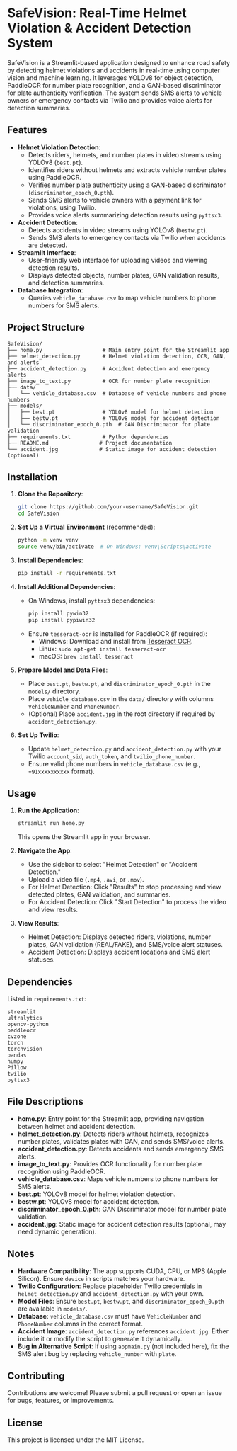 # SafeVision: Real-Time Helmet Violation & Accident Detection System

SafeVision is a Streamlit-based application designed to enhance road safety by detecting helmet violations and accidents in real-time using computer vision and machine learning. It leverages YOLOv8 for object detection, PaddleOCR for number plate recognition, and a GAN-based discriminator for plate authenticity verification. The system sends SMS alerts to vehicle owners or emergency contacts via Twilio and provides voice alerts for detection summaries.

## Features
- **Helmet Violation Detection**:
  - Detects riders, helmets, and number plates in video streams using YOLOv8 (`best.pt`).
  - Identifies riders without helmets and extracts vehicle number plates using PaddleOCR.
  - Verifies number plate authenticity using a GAN-based discriminator (`discriminator_epoch_0.pth`).
  - Sends SMS alerts to vehicle owners with a payment link for violations, using Twilio.
  - Provides voice alerts summarizing detection results using `pyttsx3`.
- **Accident Detection**:
  - Detects accidents in video streams using YOLOv8 (`bestw.pt`).
  - Sends SMS alerts to emergency contacts via Twilio when accidents are detected.
- **Streamlit Interface**:
  - User-friendly web interface for uploading videos and viewing detection results.
  - Displays detected objects, number plates, GAN validation results, and detection summaries.
- **Database Integration**:
  - Queries `vehicle_database.csv` to map vehicle numbers to phone numbers for SMS alerts.

## Project Structure
```
SafeVision/
├── home.py                   # Main entry point for the Streamlit app
├── helmet_detection.py       # Helmet violation detection, OCR, GAN, and alerts
├── accident_detection.py     # Accident detection and emergency alerts
├── image_to_text.py          # OCR for number plate recognition
├── data/
│   └── vehicle_database.csv  # Database of vehicle numbers and phone numbers
├── models/
│   ├── best.pt               # YOLOv8 model for helmet detection
│   ├── bestw.pt              # YOLOv8 model for accident detection
│   └── discriminator_epoch_0.pth  # GAN Discriminator for plate validation
├── requirements.txt          # Python dependencies
├── README.md                # Project documentation
└── accident.jpg             # Static image for accident detection (optional)
```

## Installation
1. **Clone the Repository**:
   ```bash
   git clone https://github.com/your-username/SafeVision.git
   cd SafeVision
   ```

2. **Set Up a Virtual Environment** (recommended):
   ```bash
   python -m venv venv
   source venv/bin/activate  # On Windows: venv\Scripts\activate
   ```

3. **Install Dependencies**:
   ```bash
   pip install -r requirements.txt
   ```

4. **Install Additional Dependencies**:
   - On Windows, install `pyttsx3` dependencies:
     ```bash
     pip install pywin32
     pip install pypiwin32
     ```
   - Ensure `tesseract-ocr` is installed for PaddleOCR (if required):
     - Windows: Download and install from [Tesseract OCR](https://github.com/UB-Mannheim/tesseract/wiki).
     - Linux: `sudo apt-get install tesseract-ocr`
     - macOS: `brew install tesseract`

5. **Prepare Model and Data Files**:
   - Place `best.pt`, `bestw.pt`, and `discriminator_epoch_0.pth` in the `models/` directory.
   - Place `vehicle_database.csv` in the `data/` directory with columns `VehicleNumber` and `PhoneNumber`.
   - (Optional) Place `accident.jpg` in the root directory if required by `accident_detection.py`.

6. **Set Up Twilio**:
   - Update `helmet_detection.py` and `accident_detection.py` with your Twilio `account_sid`, `auth_token`, and `twilio_phone_number`.
   - Ensure valid phone numbers in `vehicle_database.csv` (e.g., `+91xxxxxxxxxx` format).

## Usage
1. **Run the Application**:
   ```bash
   streamlit run home.py
   ```
   This opens the Streamlit app in your browser.

2. **Navigate the App**:
   - Use the sidebar to select "Helmet Detection" or "Accident Detection."
   - Upload a video file (`.mp4`, `.avi`, or `.mov`).
   - For Helmet Detection: Click "Results" to stop processing and view detected plates, GAN validation, and summaries.
   - For Accident Detection: Click "Start Detection" to process the video and view results.

3. **View Results**:
   - Helmet Detection: Displays detected riders, violations, number plates, GAN validation (REAL/FAKE), and SMS/voice alert statuses.
   - Accident Detection: Displays accident locations and SMS alert statuses.

## Dependencies
Listed in `requirements.txt`:
```
streamlit
ultralytics
opencv-python
paddleocr
cvzone
torch
torchvision
pandas
numpy
Pillow
twilio
pyttsx3
```

## File Descriptions
- **home.py**: Entry point for the Streamlit app, providing navigation between helmet and accident detection.
- **helmet_detection.py**: Detects riders without helmets, recognizes number plates, validates plates with GAN, and sends SMS/voice alerts.
- **accident_detection.py**: Detects accidents and sends emergency SMS alerts.
- **image_to_text.py**: Provides OCR functionality for number plate recognition using PaddleOCR.
- **vehicle_database.csv**: Maps vehicle numbers to phone numbers for SMS alerts.
- **best.pt**: YOLOv8 model for helmet violation detection.
- **bestw.pt**: YOLOv8 model for accident detection.
- **discriminator_epoch_0.pth**: GAN Discriminator model for number plate validation.
- **accident.jpg**: Static image for accident detection results (optional, may need dynamic generation).

## Notes
- **Hardware Compatibility**: The app supports CUDA, CPU, or MPS (Apple Silicon). Ensure `device` in scripts matches your hardware.
- **Twilio Configuration**: Replace placeholder Twilio credentials in `helmet_detection.py` and `accident_detection.py` with your own.
- **Model Files**: Ensure `best.pt`, `bestw.pt`, and `discriminator_epoch_0.pth` are available in `models/`.
- **Database**: `vehicle_database.csv` must have `VehicleNumber` and `PhoneNumber` columns in the correct format.
- **Accident Image**: `accident_detection.py` references `accident.jpg`. Either include it or modify the script to generate it dynamically.
- **Bug in Alternative Script**: If using `appmain.py` (not included here), fix the SMS alert bug by replacing `vehicle_number` with `plate`.

## Contributing
Contributions are welcome! Please submit a pull request or open an issue for bugs, features, or improvements.

## License
This project is licensed under the MIT License.
